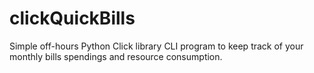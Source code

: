# clickQuickBills
Simple off-hours Python Click library CLI program to keep track of your monthly bills spendings and resource consumption. 


